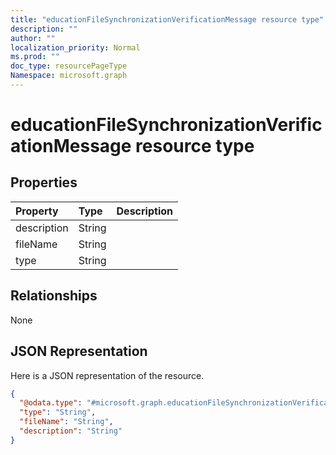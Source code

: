 ```yaml
---
title: "educationFileSynchronizationVerificationMessage resource type"
description: ""
author: ""
localization_priority: Normal
ms.prod: ""
doc_type: resourcePageType
Namespace: microsoft.graph
---
```



# educationFileSynchronizationVerificationMessage resource type



## Properties
|Property|Type|Description|
|:---|:---|:---|
|description|String||
|fileName|String||
|type|String||

## Relationships
None

## JSON Representation
Here is a JSON representation of the resource.
<!-- {
  "blockType": "resource",
  "@odata.type": "microsoft.graph.educationFileSynchronizationVerificationMessage"
}
-->
``` json
{
  "@odata.type": "#microsoft.graph.educationFileSynchronizationVerificationMessage",
  "type": "String",
  "fileName": "String",
  "description": "String"
}
```

